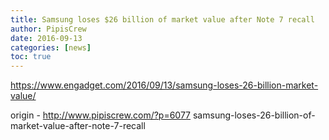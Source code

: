 ```yaml
---
title: Samsung loses $26 billion of market value after Note 7 recall
author: PipisCrew
date: 2016-09-13
categories: [news]
toc: true
---
```


https://www.engadget.com/2016/09/13/samsung-loses-26-billion-market-value/

origin - http://www.pipiscrew.com/?p=6077 samsung-loses-26-billion-of-market-value-after-note-7-recall